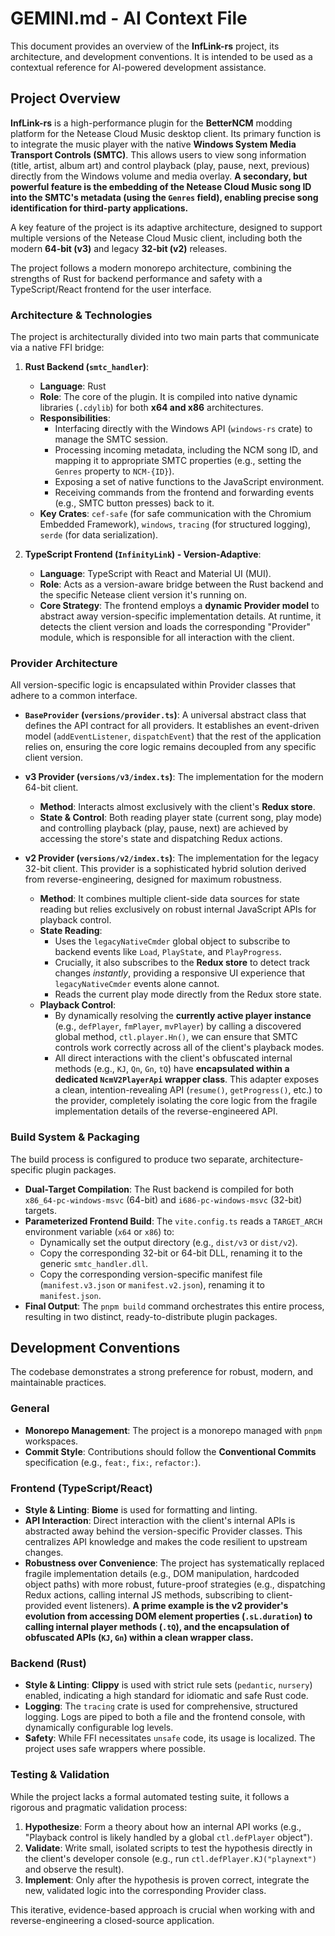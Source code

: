 # GEMINI.md - AI Context File

This document provides an overview of the **InfLink-rs** project, its architecture, and development conventions. It is intended to be used as a contextual reference for AI-powered development assistance.

## Project Overview

**InfLink-rs** is a high-performance plugin for the **BetterNCM** modding platform for the Netease Cloud Music desktop client. Its primary function is to integrate the music player with the native **Windows System Media Transport Controls (SMTC)**. This allows users to view song information (title, artist, album art) and control playback (play, pause, next, previous) directly from the Windows volume and media overlay. **A secondary, but powerful feature is the embedding of the Netease Cloud Music song ID into the SMTC's metadata (using the `Genres` field), enabling precise song identification for third-party applications.**

A key feature of the project is its adaptive architecture, designed to support multiple versions of the Netease Cloud Music client, including both the modern **64-bit (v3)** and legacy **32-bit (v2)** releases.

The project follows a modern monorepo architecture, combining the strengths of Rust for backend performance and safety with a TypeScript/React frontend for the user interface.

### Architecture & Technologies

The project is architecturally divided into two main parts that communicate via a native FFI bridge:

1.  **Rust Backend (`smtc_handler`)**:
    *   **Language**: Rust
    *   **Role**: The core of the plugin. It is compiled into native dynamic libraries (`.cdylib`) for both **x64 and x86** architectures.
    *   **Responsibilities**:
        *   Interfacing directly with the Windows API (`windows-rs` crate) to manage the SMTC session.
        *   Processing incoming metadata, including the NCM song ID, and mapping it to appropriate SMTC properties (e.g., setting the `Genres` property to `NCM-{ID}`).
        *   Exposing a set of native functions to the JavaScript environment.
        *   Receiving commands from the frontend and forwarding events (e.g., SMTC button presses) back to it.
    *   **Key Crates**: `cef-safe` (for safe communication with the Chromium Embedded Framework), `windows`, `tracing` (for structured logging), `serde` (for data serialization).

2.  **TypeScript Frontend (`InfinityLink`) - Version-Adaptive**:
    *   **Language**: TypeScript with React and Material UI (MUI).
    *   **Role**: Acts as a version-aware bridge between the Rust backend and the specific Netease client version it's running on.
    *   **Core Strategy**: The frontend employs a **dynamic Provider model** to abstract away version-specific implementation details. At runtime, it detects the client version and loads the corresponding "Provider" module, which is responsible for all interaction with the client.

### Provider Architecture

All version-specific logic is encapsulated within Provider classes that adhere to a common interface.

*   **`BaseProvider` (`versions/provider.ts`)**: A universal abstract class that defines the API contract for all providers. It establishes an event-driven model (`addEventListener`, `dispatchEvent`) that the rest of the application relies on, ensuring the core logic remains decoupled from any specific client version.

*   **v3 Provider (`versions/v3/index.ts`)**: The implementation for the modern 64-bit client.
    *   **Method**: Interacts almost exclusively with the client's **Redux store**.
    *   **State & Control**: Both reading player state (current song, play mode) and controlling playback (play, pause, next) are achieved by accessing the store's state and dispatching Redux actions.

*   **v2 Provider (`versions/v2/index.ts`)**: The implementation for the legacy 32-bit client. This provider is a sophisticated hybrid solution derived from reverse-engineering, designed for maximum robustness.
    *   **Method**: It combines multiple client-side data sources for state reading but relies exclusively on robust internal JavaScript APIs for playback control.
    *   **State Reading**:
        *   Uses the `legacyNativeCmder` global object to subscribe to backend events like `Load`, `PlayState`, and `PlayProgress`.
        *   Crucially, it also subscribes to the **Redux store** to detect track changes *instantly*, providing a responsive UI experience that `legacyNativeCmder` events alone cannot.
        *   Reads the current play mode directly from the Redux store state.
    *   **Playback Control**:
        *   By dynamically resolving the **currently active player instance** (e.g., `defPlayer`, `fmPlayer`, `mvPlayer`) by calling a discovered global method, `ctl.player.Hn()`, we can ensure that SMTC controls work correctly across all of the client's playback modes.
        *   All direct interactions with the client's obfuscated internal methods (e.g., `KJ`, `Qn`, `Gn`, `tQ`) have **encapsulated within a dedicated `NcmV2PlayerApi` wrapper class**. This adapter exposes a clean, intention-revealing API (`resume()`, `getProgress()`, etc.) to the provider, completely isolating the core logic from the fragile implementation details of the reverse-engineered API.

### Build System & Packaging

The build process is configured to produce two separate, architecture-specific plugin packages.

*   **Dual-Target Compilation**: The Rust backend is compiled for both `x86_64-pc-windows-msvc` (64-bit) and `i686-pc-windows-msvc` (32-bit) targets.
*   **Parameterized Frontend Build**: The `vite.config.ts` reads a `TARGET_ARCH` environment variable (`x64` or `x86`) to:
    *   Dynamically set the output directory (e.g., `dist/v3` or `dist/v2`).
    *   Copy the corresponding 32-bit or 64-bit DLL, renaming it to the generic `smtc_handler.dll`.
    *   Copy the corresponding version-specific manifest file (`manifest.v3.json` or `manifest.v2.json`), renaming it to `manifest.json`.
*   **Final Output**: The `pnpm build` command orchestrates this entire process, resulting in two distinct, ready-to-distribute plugin packages.

## Development Conventions

The codebase demonstrates a strong preference for robust, modern, and maintainable practices.

### General

*   **Monorepo Management**: The project is a monorepo managed with `pnpm` workspaces.
*   **Commit Style**: Contributions should follow the **Conventional Commits** specification (e.g., `feat:`, `fix:`, `refactor:`).

### Frontend (TypeScript/React)

*   **Style & Linting**: **Biome** is used for formatting and linting.
*   **API Interaction**: Direct interaction with the client's internal APIs is abstracted away behind the version-specific Provider classes. This centralizes API knowledge and makes the code resilient to upstream changes.
*   **Robustness over Convenience**: The project has systematically replaced fragile implementation details (e.g., DOM manipulation, hardcoded object paths) with more robust, future-proof strategies (e.g., dispatching Redux actions, calling internal JS methods, subscribing to client-provided event listeners). **A prime example is the v2 provider's evolution from accessing DOM element properties (`.sL.duration`) to calling internal player methods (`.tQ`), and the encapsulation of obfuscated APIs (`KJ`, `Gn`) within a clean wrapper class.**

### Backend (Rust)

*   **Style & Linting**: **Clippy** is used with strict rule sets (`pedantic`, `nursery`) enabled, indicating a high standard for idiomatic and safe Rust code.
*   **Logging**: The `tracing` crate is used for comprehensive, structured logging. Logs are piped to both a file and the frontend console, with dynamically configurable log levels.
*   **Safety**: While FFI necessitates `unsafe` code, its usage is localized. The project uses safe wrappers where possible.

### Testing & Validation

While the project lacks a formal automated testing suite, it follows a rigorous and pragmatic validation process:

1.  **Hypothesize**: Form a theory about how an internal API works (e.g., "Playback control is likely handled by a global `ctl.defPlayer` object").
2.  **Validate**: Write small, isolated scripts to test the hypothesis directly in the client's developer console (e.g., run `ctl.defPlayer.KJ("playnext")` and observe the result).
3.  **Implement**: Only after the hypothesis is proven correct, integrate the new, validated logic into the corresponding Provider class.

This iterative, evidence-based approach is crucial when working with and reverse-engineering a closed-source application.
